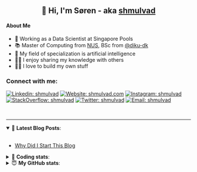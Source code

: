 <h2 align="center">
	👋 Hi, I'm Søren - aka <a href="https://shmulvad.com">shmulvad</a>
</h2>

#### About Me
- 🤖 Working as a Data Scientist at Singapore Pools
- 📚 Master of Computing from [NUS], BSc from [@diku-dk]
- 🧠 My field of specialization is artificial intelligence
- 👨‍🏫 I enjoy sharing my knowledge with others
- 👨‍💻 I love to build my own stuff

### Connect with me:

[![Linkedin: shmulvad](https://img.shields.io/badge/shmulvad-blue?style=flat&logo=Linkedin&logoColor=white)][linkedin]
[![Website: shmulvad.com](https://img.shields.io/badge/shmulvad.com-47CCCC?&style=flat&logo=Google-Chrome&logoColor=white)][website]
[![Instagram: shmulvad](https://img.shields.io/badge/-@shmulvad-purple?style=flat&logo=Instagram&logoColor=white)][instagram]
[![StackOverflow: shmulvad](https://img.shields.io/badge/shmulvad-FE7A16?style=flat&logo=stack-overflow&logoColor=white)][stackOverflow]
[![Twitter: shmulvad](https://img.shields.io/badge/@shmulvad-1ca0f1?style=flat&logo=twitter&logoColor=white)][twitter]
[![Email: shmulvad](https://img.shields.io/badge/shmulvad-D14836?style=flat&logo=gmail&logoColor=white)][mail]

<br />

---

<details open>
 <summary>📕 <b>Latest Blog Posts</b>: </summary>

<br>

<!-- BLOG-POST-LIST:START -->
- [Why Did I Start This Blog](https://shmulvad.com/blog/why-did-start-this-blog)
<!-- BLOG-POST-LIST:END -->

</details>

<!-- --- -->

<details>
 <summary>🤖 <b>Coding stats</b>: </summary>

<br>

NOTE: Doesn't track coding at work or work done in environments such as Jupyter Notebooks.

<!--START_SECTION:waka-->
![Code Time](http://img.shields.io/badge/Code%20Time-2%2C657%20hrs%2042%20mins-blue)

**I'm a Night 🦉** 

```text
🌞 Morning                489 commits         ██░░░░░░░░░░░░░░░░░░░░░░░   08.62 % 
🌆 Daytime                1535 commits        ███████░░░░░░░░░░░░░░░░░░   27.05 % 
🌃 Evening                2243 commits        ██████████░░░░░░░░░░░░░░░   39.52 % 
🌙 Night                  1408 commits        ██████░░░░░░░░░░░░░░░░░░░   24.81 % 
```


📊 **This Week I Spent My Time On** 

```text
💬 Programming Languages: 
Python                   19 hrs 53 mins      ██████████████████░░░░░░░   73.32 % 
Other                    4 hrs 34 mins       ████░░░░░░░░░░░░░░░░░░░░░   16.86 % 
YAML                     31 mins             ░░░░░░░░░░░░░░░░░░░░░░░░░   01.96 % 
Markdown                 29 mins             ░░░░░░░░░░░░░░░░░░░░░░░░░   01.82 % 
CSV                      27 mins             ░░░░░░░░░░░░░░░░░░░░░░░░░   01.66 % 

🔥 Editors: 
VS Code                  22 hrs 12 mins      ████████████████████░░░░░   81.84 % 
Zsh                      4 hrs 29 mins       ████░░░░░░░░░░░░░░░░░░░░░   16.58 % 
Sublime Text             25 mins             ░░░░░░░░░░░░░░░░░░░░░░░░░   01.58 % 

🐱‍💻 Projects: 
km24-core                26 hrs 8 mins       ████████████████████████░   96.33 % 
overvaagning-admin       33 mins             █░░░░░░░░░░░░░░░░░░░░░░░░   02.05 % 
Unknown Project          25 mins             ░░░░░░░░░░░░░░░░░░░░░░░░░   01.57 % 
Terminal                 0 secs              ░░░░░░░░░░░░░░░░░░░░░░░░░   00.04 % 
hit-locator              0 secs              ░░░░░░░░░░░░░░░░░░░░░░░░░   00.01 % 
```


 Last Updated on 27/07/2024 18:44:23 UTC
<!--END_SECTION:waka-->

</details>

<!-- --- -->

<details>
 <summary>😇 <b>My GitHub stats</b>: </summary>

<br>

<img align="left" alt="shmulvad's Github Stats" src="https://github-readme-stats.vercel.app/api?username=shmulvad&show_icons=true&hide_border=true" />

</details>



[website]: https://shmulvad.com
[twitter]: https://twitter.com/shmulvad
[linkedin]: https://linkedin.com/in/shmulvad
[instagram]: https://instagram.com/shmulvad
[stackOverflow]: https://stackoverflow.com/users/9248793/shmulvad
[mail]: mailto:shmulvad@gmail.com
[@diku-dk]: https://github.com/diku-dk
[github]: https://github.com/shmulvad
[NUS]: https://www.nus.edu.sg